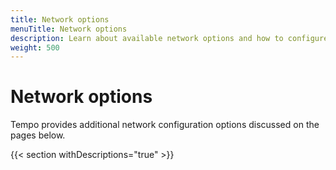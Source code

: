 ```yaml
---
title: Network options
menuTitle: Network options
description: Learn about available network options and how to configure them.
weight: 500
---
```


# Network options

Tempo provides additional network configuration options discussed on the pages below.

{{< section withDescriptions="true" >}}